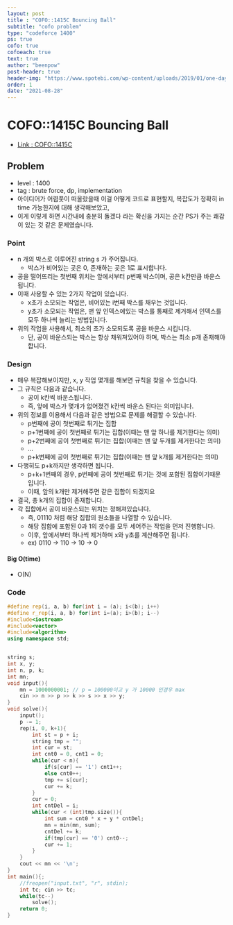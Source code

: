 ```yaml
---
layout: post
title : "COFO::1415C Bouncing Ball"
subtitle: "cofo problem"
type: "codeforce 1400"
ps: true
cofo: true
cofoeach: true
text: true
author: "beenpow"
post-header: true
header-img: "https://www.spotebi.com/wp-content/uploads/2019/01/one-day-day-one-workout-motivation-spotebi.jpg"
order: 1
date: "2021-08-28"
---
```

# COFO::1415C Bouncing Ball
- [Link : COFO::1415C](https://codeforces.com/problemset/problem/1415/C)

## Problem 

- level : 1400
- tag : brute force, dp, implementation
- 아이디어가 어렴풋이 떠올랐을때 이걸 어떻게 코드로 표현할지, 복잡도가 정확히 in time 가능한지에 대해 생각해보았고,
- 이게 이렇게 하면 시간내에 충분히 돌겠다 라는 확신을 가지는 순간 PS가 주는 쾌감이 있는 것 같은 문제였습니다.

### Point
- n 개의 박스로 이루어진 string s 가 주어집니다.
  - 박스가 비어있는 곳은 0, 존재하는 곳은 1로 표시합니다.
- 공을 떨어뜨리는 첫번째 위치는 앞에서부터 p번째 박스이며, 공은 k칸만큼 바운스됩니다.
- 이때 사용할 수 있는 2가지 작업이 있습니다.
  - x초가 소모되는 작업은, 비어있는 i번째 박스를 채우는 것입니다.
  - y초가 소모되는 작업은, 맨 앞 인덱스에있는 박스를 통째로 제거해서 인덱스를 모두 하나씩 늘리는 방법입니다.
- 위의 작업을 사용해서, 최소의 초가 소모되도록 공을 바운스 시킵니다.
  - 단, 공이 바운스되는 박스는 항상 채워져있어야 하며, 박스는 최소 p개 존재해야합니다.

### Design
- 매우 복잡해보이지만, x, y 작업 몇개를 해보면 규칙을 찾을 수 있습니다.
- 그 규칙은 다음과 같습니다.
  - 공이 k칸씩 바운스됩니다.
  - 즉, 앞에 박스가 몇개가 없어졌건 k칸씩 바운스 된다는 의미입니다.
- 위의 정보를 이용해서 다음과 같은 방법으로 문제를 해결할 수 있습니다.
  - p번째에 공이 첫번째로 튀기는 집합
  - p+1번째에 공이 첫번째로 튀기는 집합(이때는 맨 앞 하나를 제거한다는 의미)
  - p+2번째에 공이 첫번째로 튀기는 집합(이때는 맨 앞 두개를 제거한다는 의미)
  - ...
  - p+k번째에 공이 첫번째로 튀기는 집합(이때는 맨 앞 k개를 제거한다는 의미)
- 다행히도 p+k까지만 생각하면 됩니다.
  - p+k+1번째의 경우, p번째에 공이 첫번째로 튀기는 것에 포함된 집합이기때문입니다.
  - 이때, 앞의 k개만 제거해주면 같은 집합이 되겠지요
- 결국, 총 k개의 집합이 존재합니다.
- 각 집합에서 공이 바운스되는 위치는 정해져있습니다.
  - 즉, 01110 처럼 해당 집합의 원소들을 나열할 수 있습니다.
  - 해당 집합에 포함된 0과 1의 갯수를 모두 세어주는 작업을 먼저 진행합니다.
  - 이후, 앞에서부터 하나씩 제거하며 x와 y초를 계산해주면 됩니다.
  - ex) 0110 -> 110 -> 10 -> 0

#### Big O(time)
- O(N)

### Code

```cpp
#define rep(i, a, b) for(int i = (a); i<(b); i++)
#define r_rep(i, a, b) for(int i=(a); i>(b); i--)
#include<iostream>
#include<vector>
#include<algorithm>
using namespace std;


string s;
int x, y;
int n, p, k;
int mn;
void input(){
    mn = 1000000001; // p = 100000이고 y 가 10000 인경우 max
    cin >> n >> p >> k >> s >> x >> y;
}
void solve(){
    input();
    p -= 1;
    rep(i, 0, k+1){
        int st = p + i;
        string tmp = "";
        int cur = st;
        int cnt0 = 0, cnt1 = 0;
        while(cur < n){
            if(s[cur] == '1') cnt1++;
            else cnt0++;
            tmp += s[cur];
            cur += k;
        }
        cur = 0;
        int cntDel = i;
        while(cur < (int)tmp.size()){
            int sum = cnt0 * x + y * cntDel;
            mn = min(mn, sum);
            cntDel += k;
            if(tmp[cur] == '0') cnt0--;
            cur += 1;
        }
    }
    cout << mn << '\n';
}
int main(){;
    //freopen("input.txt", "r", stdin);
    int tc; cin >> tc;
    while(tc--)
        solve();
    return 0;
}
```

